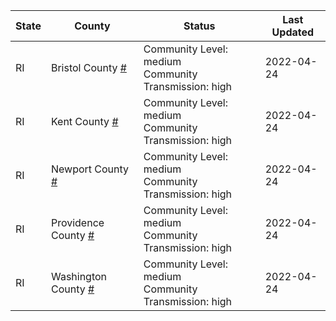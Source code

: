 State | County | Status | Last Updated
--- | --- | --- | --- 
RI | Bristol County <a href="#bristol_county">#</a> | <a name="bristol_county"></a>Community Level: medium<br/>Community Transmission: high | 2022-04-24
RI | Kent County <a href="#kent_county">#</a> | <a name="kent_county"></a>Community Level: medium<br/>Community Transmission: high | 2022-04-24
RI | Newport County <a href="#newport_county">#</a> | <a name="newport_county"></a>Community Level: medium<br/>Community Transmission: high | 2022-04-24
RI | Providence County <a href="#providence_county">#</a> | <a name="providence_county"></a>Community Level: medium<br/>Community Transmission: high | 2022-04-24
RI | Washington County <a href="#washington_county">#</a> | <a name="washington_county"></a>Community Level: medium<br/>Community Transmission: high | 2022-04-24
